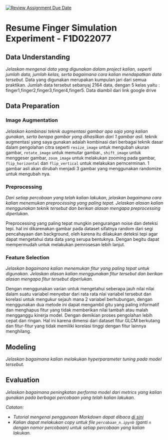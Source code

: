 [![Review Assignment Due Date](https://classroom.github.com/assets/deadline-readme-button-24ddc0f5d75046c5622901739e7c5dd533143b0c8e959d652212380cedb1ea36.svg)](https://classroom.github.com/a/174iODBg)

# Resume Finger Simulation Experiment - F1D022077

## Data Understanding

_Jelaskan mengenai data yang digunakan dalam project kalian, seperti jumlah data, jumlah kelas, serta bagaimana cara kalian mendapatkan data tersebut._
Data yang digunakan merupakan kumpulan jari dari semua praktikan. Jumlah data tersebut sebanyaj 2164 data, dengan 5 kelas yaitu : finger1,finger2,finger3,finger4,finger5. Data diambil dari link google drive 

## Data Preparation

### Image Augmentation

_Jelaskan kombinasi teknik augmentasi gambar apa saja yang kalian gunakan, serta berapa gambar yang dihasilkan dari 1 gambar asli._
teknik augmentasi yang saya gunakan adalah kombinasi dari berbagai teknik dasar dalam pengolahan citra seperti `resize_image` untuk mengubah ukuran gambar, `rotate_image` untuk memutar gambar., `shift_image` untuk menggeser gambar, `zoom_image` untuk melakukan zooming pada gambar, `flip_horizontal` dan `flip_vertical` untuk melakukan perncerminan. 1 gambar asli akan dirubah menjadi 3 gambar yang menggunakan randomize untuk mengubah nya.

### Preprocessing

_Dari setiap percobaan yang telah kalian lakukan, jelaskan bagaimana cara kalian menemukan preprocessing yang paling tepat. Jelaskan alasan kalian menggunakan teknik tersebut dan berikan alasan mengapa preprocessing diperlukan._

Preprocessing yang paling tepat mungkin pengurangan noise dan deteksi tepi. hal ini dikarenakan gambar pada dataset sifatnya random dari segi pencahayaan dan background, oleh karena itu dilakukan deteksi tepi agar dapat mengetahui data data yang serupa bentuknya. Dengan begitu dapat mempermudah untuk melakukan pemrosesan lebih lanjut. 

### Feature Selection

_Jelaskan bagaimana kalian menemukan fitur yang paling tepat untuk digunakan. Jelaskan alasan kalian menggunakan fitur tersebut dan berikan alasan mengapa fitur tersebut diperlukan._

Dengan menggunakan varian untuk mengetahui seberapa jauh nilai nilai dalam suatu variabel menyebar dari rata rata nlai variabel tersebut dan korelasi untuk mengukur sejauh mana 2 variabel berhubungan, dengan menggunakan dua metode ini dapat mengambil gitu yang paling informatif dan menghapus fitur yang tidak memberikan nilai tambah atau malah mengganggu kinerja model. Dengan demikian proses pengolahan lebih cepat dan ringan. Hal ini karena dimensi dari dataset fitur GLCM berkutang dan fitur-fitur yang tidak memiliki korelasi tinggi dengan fitur lainnya menghilang.

## Modeling

_Jelaskan bagaimana kalian melakukan hyperparameter tuning pada model tersebut._

## Evaluation

_Jelaskan bagaimana peningkatan performa model dari metrics yang kalian gunakan pada berbagai percobaan yang telah kalian lakukan._

_Catatan:_

- _Tutorial mengenai penggunaan Markdown dapat dibaca [di sini](https://guides.github.com/features/mastering-markdown/)_
- _Kalian dapat melakukan copy untuk file `percobaan_n.ipynb` (ganti `n` dengan nomor percobaan) untuk setiap percobaan yang kalian lakukan._
